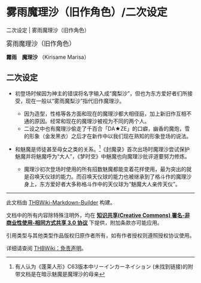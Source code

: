 # 雾雨魔理沙（旧作角色）/二次设定

<!-- source html: G:\repos\THBWiki-Markdown-Builder\THBWikiMarkdown\Temp\main\9\95\ns0%3A%E9%9B%BE%E9%9B%A8%E9%AD%94%E7%90%86%E6%B2%99%EF%BC%88%E6%97%A7%E4%BD%9C%E8%A7%92%E8%89%B2%EF%BC%89%2F%E4%BA%8C%E6%AC%A1%E8%AE%BE%E5%AE%9A.html -->

二次设定 | 雾雨魔理沙（旧作角色）

  
<big>雾雨魔理沙（旧作角色）</big>  

 **霧雨　魔理沙** （Kirisame Marisa）
  

## 二次设定
- 初登场时候因为神主的错误将名字输入成“魔梨沙”，但也为东方爱好者们所接受，现在一般以“雾雨魔梨沙”指代旧作魔理沙。
  - 因为造型，性格等各方面和现在的魔理沙都大相径庭，加上新旧作互相不通的原因。经常和现在的魔理沙被视为不同的两个人。
  - 二设之中也有魔理沙偷走了千百合「DA★ZE」的口癖，幽香的魔炮，雪的形象（金发黑衣）之后才在新作中以我们现在熟知的形象登场的说法。

- 和魅魔是师徒甚至母女之类的关系。[^cite_note-1]《封魔录》首次出场时魔理沙尝试保护魅魔并将魅魔呼为“大人”，《梦时空》中魅魔也向魔理沙批评道要努力修炼。
  - 魔理沙初次登场时使用的所有招数魅魔都能变着花样使用，最为突出的就是召唤天仪球的能力。而召唤天仪球的能力也被继承到了格斗作的魔理沙身上，东方爱好者大多称格斗作中的天仪球为“魅魔大人亲传天仪”。



[^cite_note-1]: 有人认为《蓬莱人形》C63版本中リーインカーネイション (未找到链接)的附带文档是在暗示魅魔是魔理沙的母亲





---

此文档由 [THBWiki-Markdown-Builder](https://github.com/Delsin-Yu/THBWiki-Markdown-Builder) 构建。

文档中的所有内容除特殊注明外，均在 [**知识共享(Creative Commons) 署名-非商业性使用-相同方式共享 3.0 协议**](https://creativecommons.org/licenses/by-sa/3.0/deed.zh-hans) 下提供，附加条款亦可能应用。

引用类型与其他类型作品版权归原作者所有，如有作者授权则遵照授权协议使用。

详细请查阅 [THBWiki：免责声明](https://thbwiki.cc/THBWiki:%E5%85%8D%E8%B4%A3%E5%A3%B0%E6%98%8E)。

